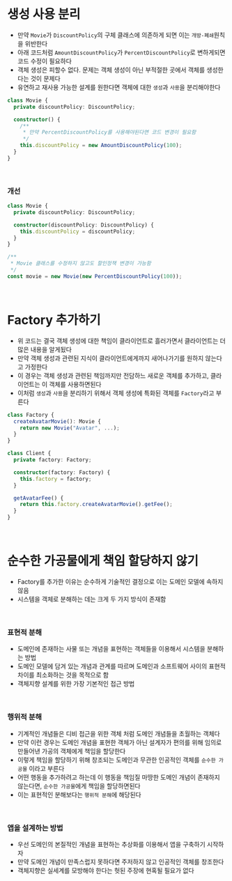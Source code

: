 # 생성 사용 분리

- 만약 `Movie`가 `DiscountPolicy`의 구체 클래스에 의존하게 되면 이는 `개방-폐쇄`원칙을 위반한다
- 아래 코드처럼 `AmountDiscountPolicy`가 `PercentDiscountPolicy`로 변하게되면 코드 수정이 필요하다
- 객체 생성은 피할수 없다. 문제는 객체 생성이 아닌 부적절한 곳에서 객체를 생성한다는 것이 문제다
- 유연하고 재사용 가능한 설계를 원한다면 객체에 대한 `생성`과 `사용`을 분리해야한다

```ts
class Movie {
  private discountPolicy: DiscountPolicy;

  constructor() {
    /**
     * 만약 PercentDiscountPolicy를 사용해야된다면 코드 변경이 필요함
     */
    this.discountPolicy = new AmountDiscountPolicy(100);
  }
}
```

<br>

### 개선

```ts
class Movie {
  private discountPolicy: DiscountPolicy;

  constructor(discountPolicy: DiscountPolicy) {
    this.discountPolicy = discountPolicy;
  }
}

/**
 * Movie 클래스를 수정하지 않고도 할인정책 변경이 가능함
 */
const movie = new Movie(new PercentDiscountPolicy(100));
```

<br>

# Factory 추가하기

- 위 코드는 결국 객체 생성에 대한 책임이 클라이언트로 흘러가면서 클라이언트는 더 많은 내용을 알게됬다
- 만약 객체 생성과 관련된 지식이 클라이언트에게까지 새어나가기를 원하지 않는다고 가정한다
- 이 경우는 객체 생성과 관련된 책임까지만 전담하느 새로운 객체를 추가하고, 클라이언트는 이 객체를 사용하면된다
- 이처럼 `생성`과 `사용`을 분리하기 위해서 객체 생성에 특화된 객체를 `Factory`라고 부른다

```ts
class Factory {
  createAvatarMovie(): Movie {
    return new Movie("Avatar", ...);
  }
}

class Client {
  private factory: Factory;

  constructor(factory: Factory) {
    this.factory = factory;
  }

  getAvatarFee() {
    return this.factory.createAvatarMovie().getFee();
  }
}
```

<br>

# 순수한 가공물에게 책임 할당하지 않기

- Factory를 추가한 이유는 순수하게 기술적인 결정으로 이는 도메인 모델에 속하지 않음
- 시스템을 객체로 분해하는 데는 크게 두 가지 방식이 존재함

<br>

### 표현적 분해

- 도메인에 존재하는 사물 또는 개념을 표현하는 객체들을 이용해서 시스템을 분해하는 방법
- 도메인 모델에 담겨 있는 개념과 관계를 따르며 도메인과 소프트웨어 사이의 표현적 차이를 최소화하는 것을 목적으로 함
- 객체지향 설계를 위한 가장 기본적인 접근 방법

<br>

### 행위적 분해

- 기계적인 개념들은 디비 접근을 위한 객체 처럼 도메인 개념들을 초월하는 객체다
- 만약 이런 경우는 도메인 개념을 표현한 객체가 아닌 설계자가 편의를 위해 임의로 만들어낸 가공의 객체에게 책임을 할당한다
- 이렇게 책임을 할당하기 위해 창조되는 도메인과 무관한 인공적인 객체를 `순수한 가공물` 이라고 부른다
- 어떤 행동을 추가하려고 하는데 이 행동을 책임질 마땅한 도메인 개념이 존재하지 않는다면, `순수한 가공물`에게 책임을 할당하면된다
- 이는 표현적인 분해보다는 `행위적 분해`에 해당된다

<br>

### 앱을 설계하는 방법

- 우선 도메인의 본질적인 개념을 표현하는 추상화를 이용해서 앱을 구축하기 시작하자
- 만약 도메인 개념이 만족스럽지 못하다면 주저하지 않고 인공적인 객체를 창조한다
- 객체지향은 실세계를 모방해야 한다는 헛된 주장에 현혹될 필요가 없다
